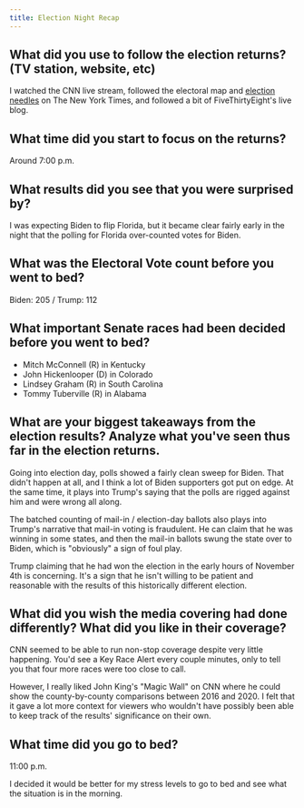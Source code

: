 ```yaml
---
title: Election Night Recap
---
```


## What did you use to follow the election returns? (TV station, website, etc)

I watched the CNN live stream, followed the electoral map and [election needles](https://www.nytimes.com/interactive/2020/11/03/us/elections/forecast-president.html) on The New York Times, and followed a bit of FiveThirtyEight's live blog.

## What time did you start to focus on the returns?

Around 7:00 p.m.

## What results did you see that you were surprised by?

I was expecting Biden to flip Florida, but it became clear fairly early in the night that the polling for Florida over-counted votes for Biden.

## What was the Electoral Vote count before you went to bed?

Biden: 205 / Trump: 112

## What important Senate races had been decided before you went to bed?

- Mitch McConnell (R) in Kentucky
- John Hickenlooper (D) in Colorado
- Lindsey Graham (R) in South Carolina
- Tommy Tuberville (R) in Alabama

## What are your biggest takeaways from the election results?  Analyze what you've seen thus far in the election returns.

Going into election day, polls showed a fairly clean sweep for Biden. That didn't happen at all, and I think a lot of Biden supporters got put on edge. At the same time, it plays into Trump's saying that the polls are rigged against him and were wrong all along.

The batched counting of mail-in / election-day ballots also plays into Trump's narrative that mail-in voting is fraudulent. He can claim that he was winning in some states, and then the mail-in ballots swung the state over to Biden, which is "obviously" a sign of foul play.

Trump claiming that he had won the election in the early hours of November 4th is concerning. It's a sign that he isn't willing to be patient and reasonable with the results of this historically different election.

## What did you wish the media covering had done differently?  What did you like in their coverage?

CNN seemed to be able to run non-stop coverage despite very little happening. You'd see a Key Race Alert every couple minutes, only to tell you that four more races were too close to call.

However, I really liked John King's "Magic Wall" on CNN where he could show the county-by-county comparisons between 2016 and 2020. I felt that it gave a lot more context for viewers who wouldn't have possibly been able to keep track of the results' significance on their own.

## What time did you go to bed?

11:00 p.m.

I decided it would be better for my stress levels to go to bed and see what the situation is in the morning.
